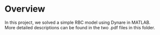 # Overview
In this project, we solved a simple RBC model using Dynare in MATLAB.
More detailed descriptions can be found in the two .pdf files in this folder.
